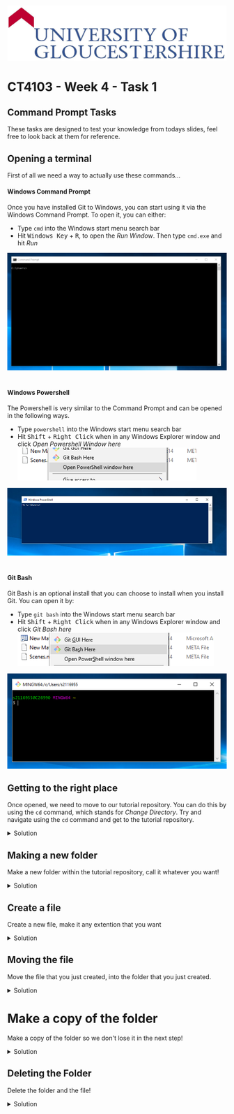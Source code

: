 ![UOG Logo](IMG-All/uoglogo.jpg)
# CT4103 - Week 4 - Task 1

## Command Prompt Tasks
These tasks are designed to test your knowledge from todays slides, feel free to look back at them for reference.

## Opening a terminal
First of all we need a way to actually use these commands...

#### Windows Command Prompt
Once you have installed Git to Windows, you can start using it via the Windows Command Prompt. To open it, you can either:
- Type `cmd` into the Windows start menu search bar
- Hit <kbd>Windows Key</kbd> + <kbd>R</kbd>, to open the *Run Window*. Then type `cmd.exe` and hit *Run*

![2 Cmd](IMG-All/IMG-GitHub-UsingCMD/2-cmd.PNG)

#

#### Windows Powershell
The Powershell is very similar to the Command Prompt and can be opened in the following ways.
- Type `powershell` into the Windows start menu search bar
- Hit <kbd>Shift</kbd> + <kbd>Right Click</kbd> when in any Windows Explorer window and click *Open Powershell Window here*
![2 Pwrshell2](IMG-All/IMG-GitHub-UsingCMD/2-pwrshell2.PNG)


![2 Pwrshell](IMG-All/IMG-GitHub-UsingCMD/2-pwrshell.PNG)

#

#### Git Bash
Git Bash is an optional install that you can choose to install when you install Git. You can open it by:
- Type `git bash` into the Windows start menu search bar
- Hit <kbd>Shift</kbd> + <kbd>Right Click</kbd> when in any Windows Explorer window and click *Git Bash here*
![3 Bash](IMG-All/IMG-GitHub-UsingCMD/3-bash.PNG)


![3 Gitbash](IMG-All/IMG-GitHub-UsingCMD/3-gitbash.PNG)

## Getting to the right place
Once opened, we need to move to our tutorial repository. You can do this by using the `cd` command, which stands for *Change Directory*. Try and navigate using the `cd` command and get to the tutorial repository.
<details>
    <summary>Solution</summary>

The following command can be used to go directly to a specific folder.
```bash
cd "C:/Users/UserName/Documents/GitHub/"
```
Or you can use a series of commands to get to where you want. 
```bash
cd Users
cd UserName
cd Documents/GitHub
```

</details>


## Making a new folder
Make a new folder within the tutorial repository, call it whatever you want!

<details>
    <summary>Solution</summary>

The following command can be used to create a folder.
```bash
mkdir FolderName
```
</details>

## Create a file
Create a new file, make it any extention that you want

<details>
    <summary>Solution</summary>

The following command can be used to create a file of any filetype.
```bash
touch Hello.txt
```
</details>

## Moving the file
Move the file that you just created, into the folder that you just created.

<details>
    <summary>Solution</summary>

The following command can be used to move a file or folder.
```bash
mv filename.txt MyFolderName
```
</details>

# Make a copy of the folder
Make a copy of the folder so we don't lose it in the next step!

<details>
    <summary>Solution</summary>

The following command can be used to copy a file or folder.
```bash
cp FileOrFolderToCopy WhereToCopyTo
```
</details>

## Deleting the Folder
Delete the folder and the file!

<details>
    <summary>Solution</summary>

The following command can be used to delete a file or folder.
```bash
rm FileOrFolderName
```
</details>
